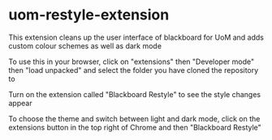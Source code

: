 # uom-restyle-extension

This extension cleans up the user interface of blackboard for UoM and 
adds custom colour schemes as well as dark mode

To use this in your browser, click on "extensions" then "Developer mode" then
"load unpacked" and select the folder you have cloned the repository to

Turn on the extension called "Blackboard Restyle" to see the style changes appear

To choose the theme and switch between light and dark mode, click on the 
extensions button in the top right of Chrome and then "Blackboard Restyle"